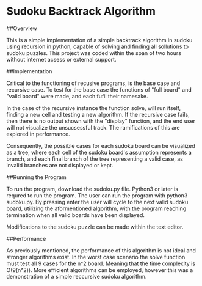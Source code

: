 # Sudoku Backtrack Algorithm

##Overview

This is a simple implementation of a simple backtrack algorithm in sudoku using recursion in python, capable of solving and finding all sollutions to sudoku puzzles. This project was coded within the span of two hours without internet acsess or external support. 

##Implementation

Critical to the functioning of recusive programs, is the base case and recursive case. To test for the base case the functions of "full board" and "valid board" were made, and each fufil their namesake. 

In the case of the recursive instance the function solve, will run itself, finding a new cell and testing a new algorithm. If the recursive case fails, then there is no output shown with the "display" function, and the end user will not visualize the unsucsessful track. The ramifications of this are explored in performance. 

Consequently, the possible cases for each sudoku board can be visualized as a tree, where each cell of the sudoku board's assumption represents a branch, and each final branch of the tree representing a valid case, as invalid branches are not displayed or kept. 

##Running the Program

To run the program, download the sudoku.py file. Python3 or later is requred to run the program. The user can run the program with python3 sudoku.py. By pressing enter the user will cycle to the next valid sudoku board, utilizing the aformentioned algorithm, with the program reaching termination when all valid boards have been displayed. 

Modifications to the sudoku puzzle can be made within the text editor. 

##Performance

As previously mentioned, the performance of this algorithm is not ideal and stronger algorithms exist. In the worst case scenario the solve function must test all 9 cases for the n^2 board. Meaning that the time complexity is O(9(n^2)). More efficient algorithms can be employed, however this was a demonstration of a simple reccursive sudoku algorithm. 
